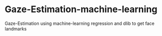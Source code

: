 # Gaze-Estimation-machine-learning
Gaze-Estimation using machine-learning regression and dlib to get face landmarks
